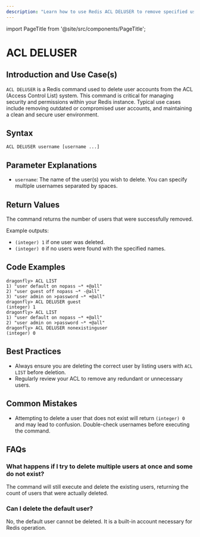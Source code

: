 ```yaml
---
description: "Learn how to use Redis ACL DELUSER to remove specified users from the Access Control List and enhance database security."
---
```


import PageTitle from '@site/src/components/PageTitle';

# ACL DELUSER

<PageTitle title="Redis ACL DELUSER Explained (Better Than Official Docs)" />

## Introduction and Use Case(s)

`ACL DELUSER` is a Redis command used to delete user accounts from the ACL (Access Control List) system. This command is critical for managing security and permissions within your Redis instance. Typical use cases include removing outdated or compromised user accounts, and maintaining a clean and secure user environment.

## Syntax

```
ACL DELUSER username [username ...]
```

## Parameter Explanations

- `username`: The name of the user(s) you wish to delete. You can specify multiple usernames separated by spaces.

## Return Values

The command returns the number of users that were successfully removed.

Example outputs:

- `(integer) 1` if one user was deleted.
- `(integer) 0` if no users were found with the specified names.

## Code Examples

```cli
dragonfly> ACL LIST
1) "user default on nopass ~* +@all"
2) "user guest off nopass ~* -@all"
3) "user admin on >password ~* +@all"
dragonfly> ACL DELUSER guest
(integer) 1
dragonfly> ACL LIST
1) "user default on nopass ~* +@all"
2) "user admin on >password ~* +@all"
dragonfly> ACL DELUSER nonexistinguser
(integer) 0
```

## Best Practices

- Always ensure you are deleting the correct user by listing users with `ACL LIST` before deletion.
- Regularly review your ACL to remove any redundant or unnecessary users.

## Common Mistakes

- Attempting to delete a user that does not exist will return `(integer) 0` and may lead to confusion. Double-check usernames before executing the command.

## FAQs

### What happens if I try to delete multiple users at once and some do not exist?

The command will still execute and delete the existing users, returning the count of users that were actually deleted.

### Can I delete the default user?

No, the default user cannot be deleted. It is a built-in account necessary for Redis operation.

